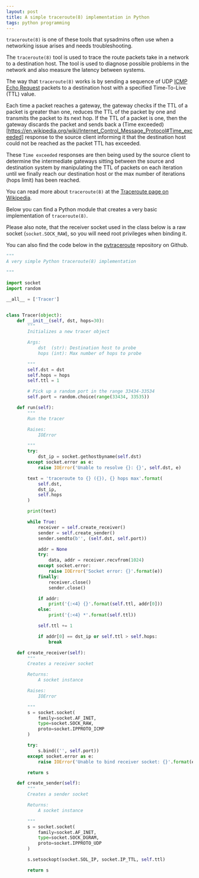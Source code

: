 ```yaml
---
layout: post
title: A simple traceroute(8) implementation in Python
tags: python programming
---
```

`traceroute(8)` is one of these tools that sysadmins often use
when a networking issue arises and needs troubleshooting.

The `traceroute(8)` tool is used to trace the route packets take
in a network to a destination host. The tool is used to diagnose
possible problems in the network and also measure the latency
between systems.

The way that `traceroute(8)` works is by sending a sequence of UDP
[ICMP Echo Request](https://en.wikipedia.org/wiki/ICMP_Echo_Request)
packets to a destination host with a specified Time-To-Live (TTL)
value.

Each time a packet reaches a gateway, the gateway checks
if the TTL of a packet is greater than one, reduces the TTL of the
packet by one and transmits the packet to its next hop. If the TTL
of a packet is one, then the gateway discards the packet and sends
back a (Time exceeded)[https://en.wikipedia.org/wiki/Internet_Control_Message_Protocol#Time_exceeded]
response to the source client informing it that the destination host
could not be reached as the packet TTL has exceeded.

These `Time exceeded` responses are then being used by the source
client to determine the intermediate gateways sitting between the
source and destination system by manipulating the TTL of packets on
each iteration until we finally reach our destination host or the
max number of iterations (hops limit) has been reached.

You can read more about `traceroute(8)` at the
[Traceroute page on Wikipedia](https://en.wikipedia.org/wiki/Traceroute).

Below you can find a Python module that creates a very basic
implementation of `traceroute(8)`.

Please also note, that the receiver socket used in the class below is a
raw socket (`socket.SOCK_RAW`), so you will need root privileges when
binding it.

You can also find the code below in the
[pytraceroute](https://github.com/dnaeon/pytraceroute) repository on
Github.

```python
"""
A very simple Python traceroute(8) implementation

"""

import socket
import random

__all__ = ['Tracer']


class Tracer(object):
    def __init__(self, dst, hops=30):
        """
        Initializes a new tracer object

        Args:
            dst  (str): Destination host to probe
            hops (int): Max number of hops to probe

        """
        self.dst = dst
        self.hops = hops
        self.ttl = 1

        # Pick up a random port in the range 33434-33534
        self.port = random.choice(range(33434, 33535))

    def run(self):
        """
        Run the tracer

        Raises:
            IOError

        """
        try:
            dst_ip = socket.gethostbyname(self.dst)
        except socket.error as e:
            raise IOError('Unable to resolve {}: {}', self.dst, e)

        text = 'traceroute to {} ({}), {} hops max'.format(
            self.dst,
            dst_ip,
            self.hops
        )

        print(text)

        while True:
            receiver = self.create_receiver() 
            sender = self.create_sender()
            sender.sendto(b'', (self.dst, self.port))

            addr = None
            try:
                data, addr = receiver.recvfrom(1024)
            except socket.error:
                raise IOError('Socket error: {}'.format(e))
            finally:
                receiver.close()                
                sender.close()

            if addr:
                print('{:<4} {}'.format(self.ttl, addr[0]))
            else:
                print('{:<4} *'.format(self.ttl))

            self.ttl += 1

            if addr[0] == dst_ip or self.ttl > self.hops:
                break

    def create_receiver(self):
        """
        Creates a receiver socket

        Returns:
            A socket instance

        Raises:
            IOError

        """
        s = socket.socket(
            family=socket.AF_INET,
            type=socket.SOCK_RAW,
            proto=socket.IPPROTO_ICMP
        )

        try:
            s.bind(('', self.port))
        except socket.error as e:
            raise IOError('Unable to bind receiver socket: {}'.format(e))

        return s

    def create_sender(self):
        """
        Creates a sender socket

        Returns:
            A socket instance

        """
        s = socket.socket(
            family=socket.AF_INET,
            type=socket.SOCK_DGRAM,
            proto=socket.IPPROTO_UDP
        )

        s.setsockopt(socket.SOL_IP, socket.IP_TTL, self.ttl)

        return s
```
